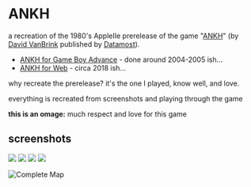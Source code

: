 # ANKH

a recreation of the 1980's AppleIIe prerelease of the game "[ANKH](http://dvb.omino.com/dvb/software/ankh/index.html)" (by [David VanBrink](http://metareal.net/) published by [Datamost](https://en.wikipedia.org/wiki/Datamost)).  

 * [ANKH for Game Boy Advance](GameBoyAdvance) - done around 2004-2005 ish...
 * [ANKH for Web](Web) - circa 2018 ish...

why recreate the prerelease?  it's the one I played, know well, and love.

everything is recreated from screenshots and playing through the game

**this is an omage:**  much respect and love for this game

## screenshots

![](reference/screenshots/64rooms.an.adventure.in.the.metareal.world.png)
![](reference/screenshots/room1x1.png)
![](reference/screenshots/this.is.a.preliminary.version.png)
![](reference/art/2767440-ankh_apple_ii_1_1.jpg)

![ [Complete Map](reference/map/ankhmap.jpg) ](reference/map/ankhmap-placement.gif)
